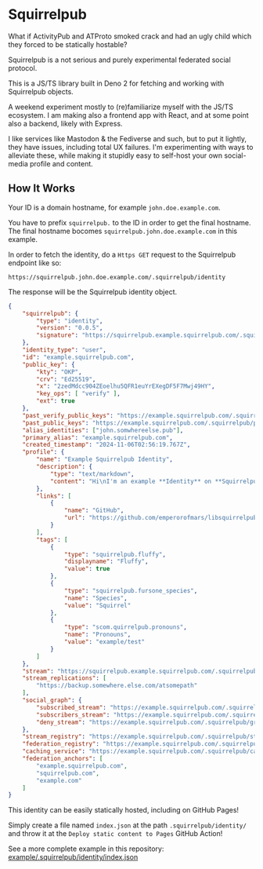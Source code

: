 
# Squirrelpub

What if ActivityPub and ATProto smoked crack and had an ugly child which they forced to be statically hostable? 

Squirrelpub is a not serious and purely experimental federated social protocol.

This is a JS/TS library built in Deno 2 for fetching and working with Squirrelpub objects.

A weekend experiment mostly to (re)familiarize myself with the JS/TS ecosystem. I am making also a frontend app with React, and at some point also a backend, likely with Express.

I like services like Mastodon & the Fediverse and such, but to put it lightly, they have issues, including total UX failures. I'm experimenting with ways to alleviate these, while making it stupidly easy to self-host your own social-media profile and content.

## How It Works
Your ID is a domain hostname, for example `john.doe.example.com`.

You have to prefix `squirrelpub.` to the ID in order to get the final hostname.\
The final hostname bocomes `squirrelpub.john.doe.example.com` in this example.

In order to fetch the identity, do a `Https GET` request to the Squirrelpub endpoint like so:
```
https://squirrelpub.john.doe.example.com/.squirrelpub/identity
```
The response will be the Squirrelpub identity object.
``` json
{
	"squirrelpub": {
		"type": "identity",
		"version": "0.0.5",
		"signature": "https://squirrelpub.example.squirrelpub.com/.squirrelpub/identity/verify.txt"
	},
	"identity_type": "user",
	"id": "example.squirrelpub.com",
	"public_key": {
		"kty": "OKP",
		"crv": "Ed25519",
		"x": "2zedMdcc904ZEoelhu5QFR1euYrEXegDF5F7Mwj49HY",
		"key_ops": [ "verify" ],
		"ext": true
	},
	"past_verify_public_keys": "https://example.squirrelpub.com/.squirrelpub/past_public_keys",
	"past_public_keys": "https://example.squirrelpub.com/.squirrelpub/past_public_keys",
	"alias_identities": ["john.somwhereelse.pub"],
	"primary_alias": "example.squirrelpub.com",
	"created_timestamp": "2024-11-06T02:56:19.767Z",
	"profile": {
		"name": "Example Squirrelpub Identity",
		"description": {
			"type": "text/markdown",
			"content": "Hi\nI'm an example **Identity** on **Squirrelpub**!"
		},
		"links": [
			{
				"name": "GitHub",
				"url": "https://github.com/emperorofmars/libsquirrelpub"
			}
		],
		"tags": [
			{
				"type": "squirrelpub.fluffy",
				"displayname": "Fluffy",
				"value": true
			},
			{
				"type": "squirrelpub.fursone_species",
				"name": "Species",
				"value": "Squirrel"
			},
			{
				"type": "scom.quirrelpub.pronouns",
				"name": "Pronouns",
				"value": "example/test"
			}
		]
	},
	"stream": "https://squirrelpub.example.squirrelpub.com/.squirrelpub/stream",
	"stream_replications": [
		"https://backup.somewhere.else.com/atsomepath"
	],
	"social_graph": {
		"subscribed_stream": "https://example.squirrelpub.com/.squirrelpub/graph/subscribed",
		"subscribers_stream": "https://example.squirrelpub.com/.squirrelpub/graph/subscribers",
		"deny_stream": "https://example.squirrelpub.com/.squirrelpub/graph/deny"
	},
	"stream_registry": "https://example.squirrelpub.com/.squirrelpub/stream_registry",
	"federation_registry": "https://example.squirrelpub.com/.squirrelpub/federation_registry",
	"caching_service": "https://example.squirrelpub.com/.squirrelpub/cache_service",
	"federation_anchors": [
		"example.squirrelpub.com",
		"squirrelpub.com",
		"example.com"
	]
}
```

This identity can be easily statically hosted, including on GitHub Pages!

Simply create a file named `index.json` at the path `.squirrelpub/identity/` and throw it at the `Deploy static content to Pages` GitHub Action!

See a more complete example in this repository: [example/.squirrelpub/identity/index.json](./example/.squirrelpub/identity/index.json)

